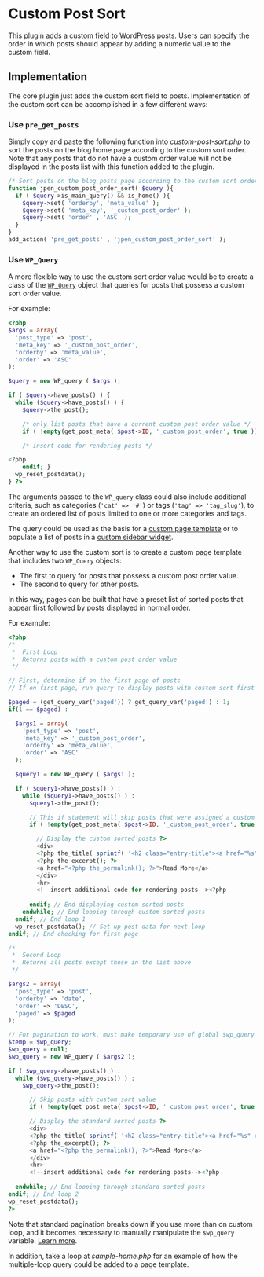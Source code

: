 # Custom Post Sort

This plugin adds a custom field to WordPress posts. Users can specify the order in which posts should appear by adding a numeric value to the custom field. 

## Implementation

The core plugin just adds the custom sort field to posts. Implementation of the custom sort can be accomplished in a few different ways:

### Use `pre_get_posts`

Simply copy and paste the following function into *custom-post-sort.php* to sort the posts on the blog home page according to the custom sort order. Note that any posts that do not have a custom order value will not be displayed in the posts list with this function added to the plugin.

```php
/* Sort posts on the blog posts page according to the custom sort order */
function jpen_custom_post_order_sort( $query ){
  if ( $query->is_main_query() && is_home() ){
    $query->set( 'orderby', 'meta_value' );
    $query->set( 'meta_key', '_custom_post_order' );
    $query->set( 'order' , 'ASC' );
  }
}
add_action( 'pre_get_posts' , 'jpen_custom_post_order_sort' );
```

### Use `WP_Query`

A more flexible way to use the custom sort order value would be to create a class of the [`WP_Query`](https://codex.wordpress.org/Class_Reference/WP_Query) object that queries for posts that possess a custom sort order value. 

For example:

```php
<?php
$args = array(
  'post_type' => 'post',
  'meta_key' => '_custom_post_order',
  'orderby' => 'meta_value',
  'order' => 'ASC'
);

$query = new WP_query ( $args );

if ( $query->have_posts() ) {
  while ($query->have_posts() ) {
    $query->the_post();

    /* only list posts that have a current custom post order value */
    if ( !empty(get_post_meta( $post->ID, '_custom_post_order', true )) ) : ?>

    /* insert code for rendering posts */

<?php 
    endif; }
  wp_reset_postdata();
} ?>
```

The arguments passed to the `WP_query` class could also include additional criteria, such as categories (`'cat' => '#'`) or tags (`'tag' => 'tag_slug'`), to create an ordered list of posts limited to one or more categories and tags.

The query could be used as the basis for a [custom page template](https://developer.wordpress.org/themes/template-files-section/page-template-files/page-templates/#creating-custom-page-templates-for-global-use) or to populate a list of posts in a [custom sidebar widget](https://codex.wordpress.org/Widgets_API#Developing_Widgets).

Another way to use the custom sort is to create a custom page template that includes two `WP_Query` objects:

- The first to query for posts that possess a custom post order value.
- The second to query for other posts.

In this way, pages can be built that have a preset list of sorted posts that appear first followed by posts displayed in normal order. 

For example:

```php
<?php
/*  
 *  First Loop 
 *  Returns posts with a custom post order value
 */

// First, determine if on the first page of posts
// If on first page, run query to display posts with custom sort first

$paged = (get_query_var('paged')) ? get_query_var('paged') : 1;
if(1 == $paged) :

  $args1 = array(
    'post_type' => 'post',
    'meta_key' => '_custom_post_order',
    'orderby' => 'meta_value',
    'order' => 'ASC'
  );

  $query1 = new WP_query ( $args1 );

  if ( $query1->have_posts() ) :
    while ($query1->have_posts() ) :
      $query1->the_post(); 

      // This if statement will skip posts that were assigned a custom sort value and then had that value removed 
      if ( !empty(get_post_meta( $post->ID, '_custom_post_order', true )) ) :

        // Display the custom sorted posts ?>
        <div>
        <?php the_title( sprintf( '<h2 class="entry-title"><a href="%s" rel="bookmark">', esc_url( get_permalink() ) ), '</a></h2>' ); ?>
        <?php the_excerpt(); ?>
        <a href="<?php the_permalink(); ?>">Read More</a>
        </div>
        <hr>
        <!--insert additional code for rendering posts--><?php
 
      endif; // End displaying custom sorted posts
    endwhile; // End looping through custom sorted posts
  endif; // End loop 1
  wp_reset_postdata(); // Set up post data for next loop
endif; // End checking for first page

/*  
 *  Second Loop 
 *  Returns all posts except those in the list above
 */

$args2 = array(
  'post_type' => 'post',
  'orderby' => 'date',
  'order' => 'DESC',
  'paged' => $paged
);

// For pagination to work, must make temporary use of global $wp_query variable
$temp = $wp_query;
$wp_query = null;
$wp_query = new WP_query ( $args2 );

if ( $wp_query->have_posts() ) :
  while ($wp_query->have_posts() ) :
    $wp_query->the_post();

      // Skip posts with custom sort value
      if ( !empty(get_post_meta( $post->ID, '_custom_post_order', true )) ) { continue; }

      // Display the standard sorted posts ?>
      <div>
      <?php the_title( sprintf( '<h2 class="entry-title"><a href="%s" rel="bookmark">', esc_url( get_permalink() ) ), '</a></h2>' ); ?>
      <?php the_excerpt(); ?>
      <a href="<?php the_permalink(); ?>">Read More</a>
      </div>
      <hr>
      <!--insert additional code for rendering posts--><?php
    
  endwhile; // End looping through standard sorted posts
endif; // End loop 2
wp_reset_postdata();
?>
```

Note that standard pagination breaks down if you use more than on custom loop, and it becomes necessary to manually manipulate the `$wp_query` variable. [Learn more](http://wordpress.stackexchange.com/questions/108679/wp-query-pagination-on-multiple-loop-page-breaks-wp-or-doesnt-show-up).

In addition, take a loop at *sample-home.php* for an example of how the multiple-loop query could be added to a page template.